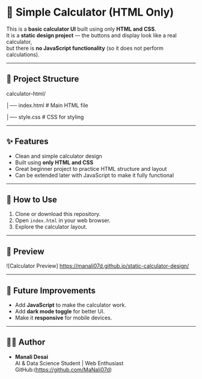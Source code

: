 # 🧮 Simple Calculator (HTML Only)

This is a **basic calculator UI** built using only **HTML and CSS**.  
It is a **static design project** — the buttons and display look like a real calculator,  
but there is **no JavaScript functionality** (so it does not perform calculations).

---

## 📂 Project Structure

calculator-html/

│── index.html # Main HTML file

│── style.css # CSS for styling


---

## ✨ Features
- Clean and simple calculator design  
- Built using **only HTML and CSS**  
- Great beginner project to practice HTML structure and layout  
- Can be extended later with JavaScript to make it fully functional  

---

## 🚀 How to Use
1. Clone or download this repository.
2. Open `index.html` in your web browser.
3. Explore the calculator layout.

---

## 📸 Preview
![Calculator Preview] https://manali07d.github.io/static-calculator-design/ 

---

## 🔮 Future Improvements
- Add **JavaScript** to make the calculator work.  
- Add **dark mode toggle** for better UI.  
- Make it **responsive** for mobile devices.  

---

## 🧑‍💻 Author
- **Manali Desai**  
  AI & Data Science Student | Web Enthusiast  
  GitHub:(https://github.com/MaNali07d)

